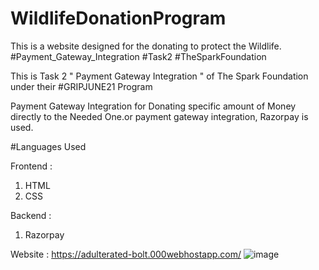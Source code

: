 # WildlifeDonationProgram

This is a website designed for the donating to protect the Wildlife.
#Payment_Gateway_Integration #Task2 #TheSparkFoundation

This is Task 2 " Payment Gateway Integration " of The Spark Foundation under their #GRIPJUNE21 Program

Payment Gateway Integration for Donating specific amount of Money directly to the Needed One.or payment gateway integration, Razorpay is used.

#Languages Used

Frontend :
1. HTML
2. CSS

Backend :
1. Razorpay

Website : https://adulterated-bolt.000webhostapp.com/
![image](https://user-images.githubusercontent.com/69666559/122248470-b5ed6a00-cee5-11eb-90ef-115deef3f607.png)
